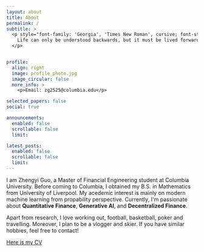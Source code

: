 ```yaml
---
layout: about
title: About
permalink: /
subtitle: >
  <p style="font-family: 'Georgia', 'Times New Roman', cursive; font-style: italic;">
    Life can only be understood backwards, but it must be lived forwards.
  </p>


profile:
  align: right
  image: profile_photo.jpg
  image_circular: false
  more_info: >
    <p>Email: zg2525@columbia.edu</p>

selected_papers: false
social: true

announcements:
  enabled: false
  scrollable: false
  limit:

latest_posts:
  enabled: false
  scrollable: false
  limit:
---
```


I am Zhengyi Guo, a Master of Financial Engineering student at Columbia University. Before coming to Columbia, I obtained my B.S. in Mathematics from University of Liverpool. My acedemic interest is mainly on modern machine learning from propability perspective. Currently, I'm passionate about **Quantitative Finance**, **Generative AI**, and **Decentralized Finance**.

Apart from research, I love working out, football, basketball, poker and travelling. Moreover, I plan to be a vlogger and skier. If you have similar hobbies, feel free to contact!

[Here is my CV](assets/pdf/Resume_New.pdf)









